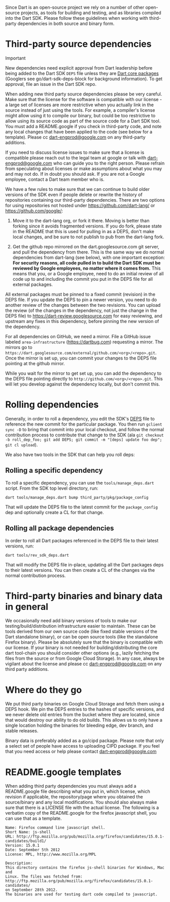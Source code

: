 Since Dart is an open-source project we rely on a number of other open-source projects, as tools
for building and testing, and as libraries compiled into the Dart SDK. Please follow these guidelines when working with third-party dependencies in both source and binary form.

# Third-party source dependencies

> [!IMPORTANT]  
> New dependencies need explicit approval from Dart leadership before being added to the Dart SDK `DEPS` file unless they are [Dart core packages](https://pub.dev/publishers/dart.dev/packages) (Googlers see go/dart-sdk-deps-block for background information). To get approval, file an issue in the Dart SDK repo. 

When adding new third party source dependencies please be very careful. Make sure that the license for the software is compatible with our license - a large set of licenses are more restrictive when you actually link in the source instead of just using the tools.
For example, a compiler's license might allow using it to compile our binary, but could be too restrictive to allow using its source code as part of the source code for a Dart SDK tool.
You must add a README.google if you check in third-party code, and note any local changes that have been applied to the code (see below for a template). Please cc dart-engprod@google.com on any third-party additions. 

If you need to discuss license issues to make sure that a license is compatible please reach out to the legal team at google or talk with dart-engprod@google.com who can guide you to the right
person. Please refrain from speculating about licenses or make assumptions about what you may and may not do. If in doubt you should ask. If you are not a Google employee, contact a Dart team member who is.

We have a few rules to make sure that we can continue to build older versions of the SDK even if people delete or rewrite the history of repositories containing our third-party dependencies. There are two options for using repositories not hosted under https://github.com/dart-lang/ or https://github.com/google/:

1. Move it to the dart-lang org, or fork it there. Moving is better than forking since it avoids fragmented versions. If you do fork, please state in the README that this is used for pulling in as a DEPS, don't make local changes, and be sure to not publish to pub from the dart-lang fork.

2. Get the github repo mirrored on the dart.googlesource.com git server, and pull the dependency from there. This is the same way we do normal dependencies from dart-lang (see below), with one important exception:
**For security reasons, all code pulled in to build the Dart SDK must be reviewed by Google employees, no matter where it comes from.** This means that you, or a Google employee, need to do an initial review of all code up to and including the commit you put in the DEPS file for all external packages.

All external packages must be pinned to a fixed commit (revision) in the DEPS file. If you update the DEPS to pin a newer version, you need to do another review of the changes between the two revisions. You can upload the review (of the changes in the dependency, not just the change in the DEPS file) to https://dart-review.googlesource.com for easy reviewing, and upstream any fixes in this dependency, before pinning the new version of the dependency.

For all dependencies on GitHub, we need a mirror. File a GitHub issue labeled `area-infrastructure` (https://dartbug.com) requesting a mirror. The mirrors go to `https://dart.googlesource.com/external/github.com/<org>/<repo>.git`. Once the mirror is set up, you can commit your changes to the DEPS file pointing at the github mirror.

While you wait for the mirror to get set up, you can add the dependency to the DEPS file pointing directly to `http://github.com/<org>/<repo>.git`. This will let you develop against the dependency locally, but don't commit this.

# Rolling dependencies

Generally, in order to roll a dependency, you edit the SDK's [DEPS](https://github.com/dart-lang/sdk/blob/main/DEPS) file to reference the new commit for the particular package. You then run `gclient sync -D` to bring that commit into your local checkout, and follow the normal contribution process to contribute that change to the SDK (ala `git checkout -b roll_dep_foo; git add DEPS; git commit -m "[deps] update foo dep"; git cl upload`).

We also have two tools in the SDK that can help you roll deps:

## Rolling a specific dependency

To roll a specific dependency, you can use the `tools/manage_deps.dart` script. From the SDK top level directory, run:

```
dart tools/manage_deps.dart bump third_party/pkg/package_config
```

That will update the DEPS file to the latest commit for the `package_config` dep and optionally create a CL for that change.

## Rolling all package dependencies

In order to roll all Dart packages referenced in the DEPS file to their latest versions, run:

```
dart tools/rev_sdk_deps.dart
```

That will modify the DEPS file in-place, updating all the Dart packages deps to their latest versions. You can then create a CL of the changes via the normal contribution process.

# Third-party binaries and binary data in general

We occasionally need add binary versions of tools to make our testing/build/distribution infrastructure easier to maintain. These can be tools derived from our own source code (like fixed stable versions of the Dart standalone binary), or can be open source tools (like the standalone Firefox binary). Please be absolutely sure that the binary is compatible with our license. If your binary is not needed for building/distributing the core dart tool-chain you should consider other options (e.g., lazily fetching the files from the source or from Google Cloud Storage). In any case, always be vigilant about the license and please cc dart-engprod@google.com on any third party additions.

# Where do they go

We put third party binaries on Google Cloud Storage and fetch them using a DEPS hook. We pin the DEPS entries to the hashes of specific versions, and we never delete old entries from the bucket where they are located, since that would destroy our ability to do old builds. This allows us to only have a single location holding the binaries for bleeding edge, dev branch, and stable releases.

Binary data is preferably added as a go/cipd package. Please note that only a select set of people have access to uploading CIPD package. If you feel that you need access or help please contact dart-engprod@google.com

# README.google templates

When adding third party dependencies you must always add a README.google file describing what you put in, which license, which revision if applicable, the repository/page where you obtained the source/binary and any local modifications. You should also always make sure that there is a LICENSE file with the actual license. The following is a verbatim copy of the README.google for the firefox javascript shell, you can use that as a template.

```
Name: Firefox command line javascript shell.
Short Name: js-shell
URL: http://ftp.mozilla.org/pub/mozilla.org/firefox/candidates/15.0.1-candidates/build1/
Version: 15.0.1
Date: September 5th 2012
License: MPL, http://www.mozilla.org/MPL

Description:
This directory contains the firefox js-shell binaries for Windows, Mac and
Linux. The files was fetched from:
http://ftp.mozilla.org/pub/mozilla.org/firefox/candidates/15.0.1-candidates/
on September 28th 2012.
The binaries are used for testing dart code compiled to javascript.
```
